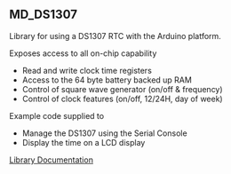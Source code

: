 ## MD_DS1307

Library for using a DS1307 RTC with the Arduino platform.

Exposes access to all on-chip capability
* Read and write clock time registers
* Access to the 64 byte battery backed up RAM
* Control of square wave generator (on/off & frequency)
* Control of clock features (on/off, 12/24H, day of week)

Example code supplied to 
* Manage the DS1307 using the Serial Console
* Display the time on a LCD display

[Library Documentation](https://majicdesigns.github.io/MD_DS1307/)